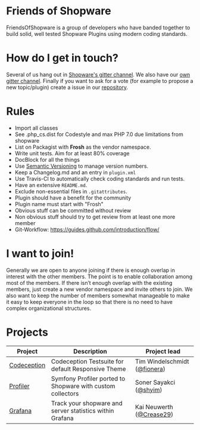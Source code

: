 # Friends of Shopware

FriendsOfShopware is a group of developers who have banded together to build solid, well tested Shopware Plugins using modern coding standards.

# How do I get in touch?
Several of us hang out in [Shopware's gitter channel](https://gitter.im/shopware/shopware). We also have our [own gitter channel](https://gitter.im/FriendsOfShopware/Lobby). Finally if you want to ask for a vote (for example to propose a new topic/plugin) create a issue in our [repository](https://github.com/FriendsOfShopware/friendsofshopware.github.com).

# Rules

* Import all classes
* See .php_cs.dist for Codestyle and max PHP 7.0 due limitations from shopware
* List on Packagist with **Frosh** as the vendor namespace.
* Write unit tests. Aim for at least 80% coverage
* DocBlock for all the things
* Use [Semantic Versioning](https://semver.org/) to manage version numbers.
* Keep a Changelog.md and an entry in `plugin.xml`
* Use Travis-CI to automatically check coding standards and run tests.
* Have an extensive `README.md`.
* Exclude non-essential files in `.gitattributes`. 
* Plugin should have a benefit for the community
* Plugin name must start with "Frosh"
* Obvious stuff can be committed without review
* Non obvious stuff should try to get review from at least one more member
* Git-Workflow: https://guides.github.com/introduction/flow/

# I want to join!
Generally we are open to anyone joining if there is enough overlap in interest with the other members. The point is to enable collaboration among most of the members.
If there isn’t enough overlap with the existing members, just create a new vendor namespace and invite others to join.
We also want to keep the number of members somewhat manageable to make it easy to keep everyone in the loop so that there is no need to have complex organizational structures.

# Projects

| Project     | Description                                                | Project lead                 |
|-------------|------------------------------------------------------------|------------------------------|
| [Codeception](https://github.com/FriendsOfShopware/FroshCodeCeptionTests) | Codeception Testsuite for default Responsive Theme         | Tim Windelschmidt ([@fionera](https://github.com/fionera)) |
| [Profiler](https://github.com/FriendsOfShopware/FroshProfiler)    | Symfony Profiler ported to Shopware with custom collectors | Soner Sayakci ([@shyim](https://github.com/shyim))       |
| [Grafana](https://github.com/FriendsOfShopware/FroshGrafana)     | Track your shopware and server statistics within Grafana   | Kai Neuwerth ([@Crease29](https://github.com/Crease29))      |
